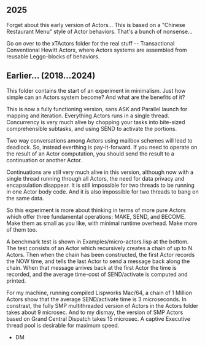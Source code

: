2025
--

Forget about this early version of Actors... This is based on a "Chinese Restaurant Menu" style of Actor behaviors. That's a bunch of nonsense...

Go on over to the xTActors folder for the real stuff -- Transactional Conventional Hewitt Actors, where Actors systems are assembled from reusable Leggo-blocks of behaviors.

Earlier... (2018...2024)
--

This folder contains the start of an experiment in minimalism. Just
how simple can an Actors system become? And what are the benefits of
it?

This is now a fully functioning version, sans ASK and Parallel launch
for mapping and iteration. Everything Actors runs in a single thread.
Concurrency is very much alive by chopping your tasks into bite-sized
comprehensible subtasks, and using SEND to activate the portions.

Two way conversations among Actors using mailbox schemes will lead to
deadlock. So, instead everthing is pay-it-forward. If you need to
operate on the result of an Actor computation, you should send the
result to a continuation or another Actor.

Continuations are still very much alive in this version, although now
with a single thread running through all Actors, the need for data
privacy and encapsulation disappear. It is still impossible for two
threads to be running in one Actor body code. And it is also
impossible for two threads to bang on the same data.

So this experiment is more about thinking in terms of more pure Actors
which offer three fundamental operations: MAKE, SEND, and BECOME. Make
them as small as you like, with minimal runtime overhead. Make more of
them too.

A benchmark test is shown in Examples/micro-actors.lisp at the bottom.
The test consists of an Actor which recursively creates a chain of up
to N Actors. Then when the chain has been constructed, the first Actor
records the NOW time, and tells the last Actor to send a message back
along the chain. When that message arrives back at the first Actor the
time is recorded, and the average time-cost of SEND/activate is
computed and printed.

For my machine, running compiled Lispworks Mac/64, a chain of 1
Million Actors show that the average SEND/activate time is 3
microseconds. In constrast, the fully SMP multithreaded version of
Actors in the Actors folder takes about 9 microsec. And to my dismay,
the version of SMP Actors based on Grand Central Dispatch takes 15
microsec. A captive Executive thread pool is desirable for maximum
speed.

- DM
